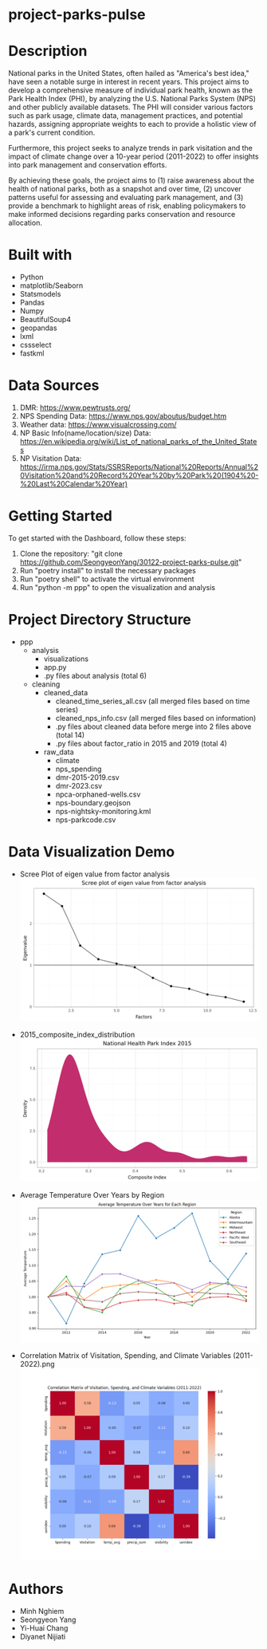 # project-parks-pulse

# Description
National parks in the United States, often hailed as "America's best idea," have seen a notable surge in interest in recent years. This project aims to develop a comprehensive measure of individual park health, known as the Park Health Index (PHI), by analyzing the U.S. National Parks System (NPS) and other publicly available datasets. The PHI will consider various factors such as park usage, climate data, management practices, and potential hazards, assigning appropriate weights to each to provide a holistic view of a park's current condition.

Furthermore, this project seeks to analyze trends in park visitation and the impact of climate change over a 10-year period (2011-2022) to offer insights into park management and conservation efforts. 

By achieving these goals, the project aims to (1) raise awareness about the health of national parks, both as a snapshot and over time, (2) uncover patterns useful for assessing and evaluating park management, and (3) provide a benchmark to highlight areas of risk, enabling policymakers to make informed decisions regarding parks conservation and resource allocation.


# Built with
- Python
- matplotlib/Seaborn
- Statsmodels
- Pandas
- Numpy
- BeautifulSoup4
- geopandas
- lxml
- cssselect
- fastkml

# Data Sources
1.	DMR: https://www.pewtrusts.org/
2.	NPS Spending Data: https://www.nps.gov/aboutus/budget.htm
3.	Weather data: https://www.visualcrossing.com/ 
4.	NP Basic Info(name/location/size) Data: https://en.wikipedia.org/wiki/List_of_national_parks_of_the_United_States
5.	NP Visitation Data: https://irma.nps.gov/Stats/SSRSReports/National%20Reports/Annual%20Visitation%20and%20Record%20Year%20by%20Park%20(1904%20-%20Last%20Calendar%20Year)


# Getting Started
To get started with the Dashboard, follow these steps:
1.	Clone the repository: "git clone https://github.com/SeongyeonYang/30122-project-parks-pulse.git"
2.	Run "poetry install" to install the necessary packages
3.	Run "poetry shell" to activate the virtual environment
4.	Run "python -m ppp" to open the visualization and analysis

# Project Directory Structure
- ppp
  - analysis
    - visualizations
    - app.py
    - .py files about analysis (total 6)
  - cleaning
    - cleaned_data
      - cleaned_time_series_all.csv (all merged files based on time series)
      - cleaned_nps_info.csv (all merged files based on information)
      - .py files about cleaned data before merge into 2 files above (total 14)
      - .py files about factor_ratio in 2015 and 2019 (total 4)
    - raw_data
      - climate
      - nps_spending
      - dmr-2015-2019.csv
      - dmr-2023.csv
      - npca-orphaned-wells.csv
      - nps-boundary.geojson
      - nps-nightsky-monitoring.kml
      - nps-parkcode.csv

# Data Visualization Demo
- Scree Plot of eigen value from factor analysis
![Correlation Matrix of Visitation, Spending, and Climate Variables (2011-2022)](ppp/analysis/visualizations/2015_scree_eigenvalue.png)

- 2015_composite_index_distribution
![Regression Plot](ppp/analysis/visualizations/2015_composite_index_distribution.png)

- Average Temperature Over Years by Region
![Regression Plot](ppp/analysis/visualizations/Average%20Temperature%20Over%20Years%20by%20Region.png)

- Correlation Matrix of Visitation, Spending, and Climate Variables (2011-2022).png
![Correlation Matrix](ppp/analysis/visualizations/Correlation%20Matrix%20of%20Visitation%2C%20Spending%2C%20and%20Climate%20Variables%20%282011-2022%29.png)


# Authors
- Minh Nghiem 
- Seongyeon Yang 
- Yi-Huai Chang 
- Diyanet Nijiati 

